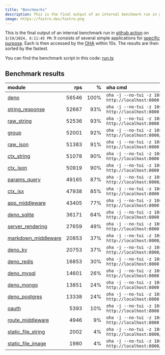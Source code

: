 ```yaml
---
title: "Benchmarks"
description: This is the final output of an internal benchmark run in github action
image: https://fastro.dev/fastro.png
---
```


This is the final output of an internal benchmark run in [github action](https://github.com/fastrodev/fastro/actions) on `3/19/2024, 6:11:45 PM`. It consists of several simple applications for [specific purpose](https://github.com/fastrodev/fastro/blob/main/deno.json). Each is then accessed by the [OHA](https://github.com/hatoo/oha) within 10s. The results are then sorted by the fastest.

You can find the benchmark script in this code: [run.ts](https://github.com/fastrodev/fastro/blob/main/bench/run.ts)

## Benchmark results


| module                                                                                               |   rps |    % | oha cmd                                                            |
| :--------------------------------------------------------------------------------------------------- | ----: | ---: | :----------------------------------------------------------------- |
| [deno](https://github.com/fastrodev/fastro/blob/main/examples/deno.ts)                               | 56546 | 100% | `oha -j --no-tui -z 10s http://localhost:8000`                     |
| [string_response](https://github.com/fastrodev/fastro/blob/main/examples/string_response.ts)         | 52667 |  93% | `oha -j --no-tui -z 10s http://localhost:8000`                     |
| [raw_string](https://github.com/fastrodev/fastro/blob/main/examples/raw_string.ts)                   | 52536 |  93% | `oha -j --no-tui -z 10s http://localhost:8000`                     |
| [group](https://github.com/fastrodev/fastro/blob/main/examples/group.ts)                             | 52001 |  92% | `oha -j --no-tui -z 10s http://localhost:8000/api/user`            |
| [raw_json](https://github.com/fastrodev/fastro/blob/main/examples/raw_json.ts)                       | 51383 |  91% | `oha -j --no-tui -z 10s http://localhost:8000`                     |
| [ctx_string](https://github.com/fastrodev/fastro/blob/main/examples/ctx_string.ts)                   | 51078 |  90% | `oha -j --no-tui -z 10s http://localhost:8000`                     |
| [ctx_json](https://github.com/fastrodev/fastro/blob/main/examples/ctx_json.ts)                       | 50919 |  90% | `oha -j --no-tui -z 10s http://localhost:8000`                     |
| [params_query](https://github.com/fastrodev/fastro/blob/main/examples/params_query.ts)               | 49165 |  87% | `oha -j --no-tui -z 10s http://localhost:8000/agus?title=lead`     |
| [ctx_jsx](https://github.com/fastrodev/fastro/blob/main/examples/ctx_jsx.tsx)                        | 47938 |  85% | `oha -j --no-tui -z 10s http://localhost:8000`                     |
| [app_middleware](https://github.com/fastrodev/fastro/blob/main/examples/app_middleware.ts)           | 43405 |  77% | `oha -j --no-tui -z 10s http://localhost:8000`                     |
| [deno_sqlite](https://github.com/fastrodev/fastro/blob/main/examples/deno_sqlite.ts)                 | 36171 |  64% | `oha -j --no-tui -z 10s http://localhost:8000`                     |
| [server_rendering](https://github.com/fastrodev/fastro/blob/main/examples/server_rendering.tsx)      | 27659 |  49% | `oha -j --no-tui -z 10s http://localhost:8000`                     |
| [markdown_middleware](https://github.com/fastrodev/fastro/blob/main/examples/markdown_middleware.ts) | 20853 |  37% | `oha -j --no-tui -z 10s http://localhost:8000/blog/hello`          |
| [deno_kv](https://github.com/fastrodev/fastro/blob/main/examples/deno_kv.ts)                         | 20753 |  37% | `oha -j --no-tui -z 10s http://localhost:8000/user?name=john`      |
| [deno_redis](https://github.com/fastrodev/fastro/blob/main/examples/deno_redis.ts)                   | 16853 |  30% | `oha -j --no-tui -z 10s http://localhost:8000`                     |
| [deno_mysql](https://github.com/fastrodev/fastro/blob/main/examples/deno_mysql.ts)                   | 14601 |  26% | `oha -j --no-tui -z 10s http://localhost:8000`                     |
| [deno_mongo](https://github.com/fastrodev/fastro/blob/main/examples/deno_mongo.ts)                   | 13851 |  24% | `oha -j --no-tui -z 10s http://localhost:8000`                     |
| [deno_postgres](https://github.com/fastrodev/fastro/blob/main/examples/deno_postgres.ts)             | 13338 |  24% | `oha -j --no-tui -z 10s http://localhost:8000`                     |
| [oauth](https://github.com/fastrodev/fastro/blob/main/examples/oauth.ts)                             |  5393 |  10% | `oha -j --no-tui -z 10s http://localhost:8000`                     |
| [route_middleware](https://github.com/fastrodev/fastro/blob/main/examples/route_middleware.ts)       |  4946 |   9% | `oha -j --no-tui -z 10s http://localhost:8000`                     |
| [static_file_string](https://github.com/fastrodev/fastro/blob/main/examples/static_file_string.ts)   |  2002 |   4% | `oha -j --no-tui -z 10s http://localhost:8000/static/tailwind.css` |
| [static_file_image](https://github.com/fastrodev/fastro/blob/main/examples/static_file_image.ts)     |  1980 |   4% | `oha -j --no-tui -z 10s http://localhost:8000/static/favicon.ico`  |
